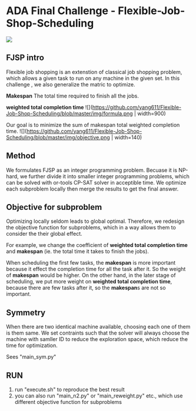 # ADA Final Challenge - Flexible-Job-Shop-Scheduling
![](https://github.com/yang611/Flexible-Job-Shop-Scheduling/blob/master/img/ADA_ranking.png)
## FJSP intro
Flexible job shopping is an extenstion of classical job shopping problem, which allows a given task to run on any machine in the given set. In this challenge , we also generalize the matric to optimize.

**Makespan**
The total time required to finish all the jobs.

**weighted total completion time**
![](https://github.com/yang611/Flexible-Job-Shop-Scheduling/blob/master/img/formula.png | width=900)



Our goal is to minimize the sum of makespan total weighted completion time.
![](https://github.com/yang611/Flexible-Job-Shop-Scheduling/blob/master/img/objective.png | width=140)


## Method
We formulates FJSP as an integer programming problem.
Becuase it is NP-hard, we further divide it into smaller integer programming problems, which can be solved with or-tools CP-SAT solver in acceptible time. We optimize each subproblem locally then merge the results to get the final answer.

## Objective for subproblem
Optimizing locally seldom leads to global optimal. Therefore, we redesign the objective function for subproblems, which in a way allows them to consider the their global effect.

For example, we change the coefficient of **weighted total completion time** and **makespan** (ie. the total time it takes to finish the jobs). 

When scheduling the first few tasks, the **makespan** is more important because it effect the completion time for all the task after it. So the weight of **makespan** would be higher. On the other hand, in the later stage of scheduling, we put more weight on **weighted total completion time**, because there are few tasks after it, so the **makespan**s are not so important.

## Symmetry
When there are two identical machine available, choosing each one of them is them same. We set contraints such that the solver will always choose the machine with samller ID to reduce the exploration space, which reduce the time for optimization.

Sees "main_sym.py"
## RUN
1. run "execute.sh" to reproduce the best result
2. you can also run "main_n2.py" or "main_reweight.py" etc., which use different objective function for subproblems 